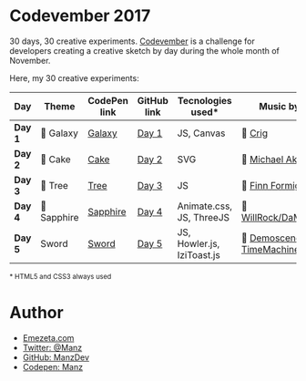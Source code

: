 # Codevember 2017

30 days, 30 creative experiments. [Codevember](http://codevember.xyz/) is a challenge for developers creating a creative sketch by day during the whole month of November.

Here, my 30 creative experiments:

| Day | Theme | CodePen link | GitHub link | Tecnologies used* | Music by |
|-----|-------|--------------|-------------|-------------------|----------|
| **Day 1** | 🌌 Galaxy | [Galaxy](https://codepen.io/manz/pen/KypYmz) | [Day 1](https://manzdev.github.io/codevember2017/day-1/) | JS, Canvas | 🎵 [Crig](https://soundcloud.com/crig-1) |
| **Day 2** | 🎂 Cake | [Cake](https://codepen.io/manz/pen/vWNrdE) | [Day 2](https://manzdev.github.io/codevember2017/day-2/) | SVG | 🎵 [Michael Aker](https://soundcloud.com/michael-manotas)  |
| **Day 3** | 🌲 Tree | [Tree](https://codepen.io/manz/pen/bYEvoL) | [Day 3](https://manzdev.github.io/codevember2017/day-3/) | JS | 🎵 [Finn Formiga](https://soundcloud.com/finn-formiga) |
| **Day 4** | 💎 Sapphire | [Sapphire](https://codepen.io/manz/pen/zPqvmg) | [Day 4](https://manzdev.github.io/codevember2017/day-4/) | Animate.css, JS, ThreeJS | 🎵 [WillRock/DaMonz](http://mirrorimage.ocremix.org/) |
| **Day 5** | Sword | [Sword](https://codepen.io/manz/pen/wPGQjq) | [Day 5](https://manzdev.github.io/codevember2017/day-5/) | JS, Howler.js, IziToast.js | 🎵 [Demoscene TimeMachine](https://soundcloud.com/demoscenetimemachine/power-up) |

<small>* HTML5 and CSS3 always used</small>

# Author

- [Emezeta.com](https://www.emezeta.com/)
- [Twitter: @Manz](https://twitter.com/Manz)
- [GitHub: ManzDev](https://github.com/ManzDev)
- [Codepen: Manz](https://codepen.io/Manz)
